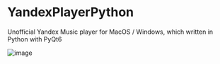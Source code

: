 # YandexPlayerPython
Unofficial Yandex Music player for MacOS / Windows, which written in Python with PyQt6

![image](https://user-images.githubusercontent.com/69029551/229908277-fb744dd2-f95f-4069-bbb8-d4347b76cc9f.png)
